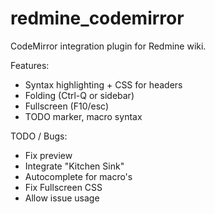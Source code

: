 # redmine_codemirror

CodeMirror integration plugin for Redmine wiki.

Features:
- Syntax highlighting + CSS for headers
- Folding (Ctrl-Q or sidebar)
- Fullscreen (F10/esc)
- TODO marker, macro syntax

TODO / Bugs:
- Fix preview
- Integrate "Kitchen Sink"
- Autocomplete for macro's
- Fix Fullscreen CSS
- Allow issue usage
